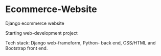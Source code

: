 # Ecommerce-Website

Django ecommerce website

Starting web-development project

Tech stack: Django web-frameform, Python- back end, CSS/HTML and Bootstrap front end.
